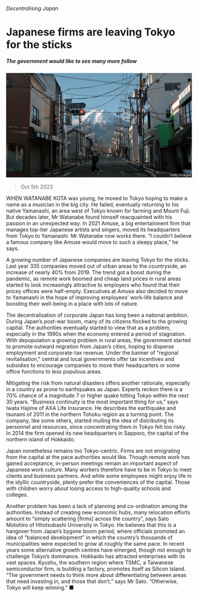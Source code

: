 ###### Decentralising Japan

# Japanese firms are leaving Tokyo for the sticks 

##### The government would like to see many more follow 

![image](images/20231007_ASP504.jpg) 

> Oct 5th 2023 

WHEN WATANABE KOTA was young, he moved to Tokyo hoping to make a name as a musician in the big city. He failed, eventually returning to his native Yamanashi, an area west of Tokyo known for farming and Mount Fuji. But decades later, Mr Watanabe found himself reacquainted with his passion in an unexpected way. In 2021 Amuse, a big entertainment firm that manages top-tier Japanese artists and singers, moved its headquarters from Tokyo to Yamanashi. Mr Watanabe now works there. “I couldn’t believe a famous company like Amuse would move to such a sleepy place,” he says. 

A growing number of Japanese companies are leaving Tokyo for the sticks. Last year 335 companies moved out of urban areas to the countryside, an increase of nearly 40% from 2019. The trend got a boost during the pandemic, as remote work boomed and cheap land prices in rural areas started to look increasingly attractive to employers who found that their pricey offices were half-empty. Executives at Amuse also decided to move to Yamanashi in the hope of improving employees’ work-life balance and boosting their well-being in a place with lots of nature. 

The decentralisation of corporate Japan has long been a national ambition. During Japan’s post-war boom, many of its citizens flocked to the growing capital. The authorities eventually started to view that as a problem, especially in the 1990s when the economy entered a period of stagnation. With depopulation a growing problem in rural areas, the government started to promote outward migration from Japan’s cities, hoping to disperse employment and corporate-tax revenue. Under the banner of “regional revitalisation,” central and local governments offer tax incentives and subsidies to encourage companies to move their headquarters or some office functions to less populous areas.

Mitigating the risk from natural disasters offers another rationale, especially in a country as prone to earthquakes as Japan. Experts reckon there is a 70% chance of a magnitude 7 or higher quake hitting Tokyo within the next 30 years. “Business continuity is the most important thing for us,” says Iwata Hajime of AXA Life Insurance. He describes the earthquake and tsunami of 2011 in the northern Tohoku region as a turning point. The company, like some others, started mulling the idea of distributing its personnel and resources, since concentrating them in Tokyo felt too risky. In 2014 the firm opened its new headquarters in Sapporo, the capital of the northern island of Hokkaido.

Japan nonetheless remains too Tokyo-centric. Firms are not emigrating from the capital at the pace authorities would like. Though remote work has gained acceptance, in-person meetings remain an important aspect of Japanese work culture. Many workers therefore have to be in Tokyo to meet clients and business partners. And while some employees might enjoy life in the idyllic countryside, plenty prefer the conveniences of the capital. Those with children worry about losing access to high-quality schools and colleges.

Another problem has been a lack of planning and co-ordination among the authorities. Instead of creating new economic hubs, many relocation efforts amount to “simply scattering [firms] across the country”, says Sato Motohiro of Hitotsubashi University in Tokyo. He believes that this is a hangover from Japan’s bygone boom period, where officials promoted an idea of “balanced development” in which the country’s thousands of municipalities were expected to grow at roughly the same pace. In recent years some alternative growth centres have emerged, though not enough to challenge Tokyo’s dominance. Hokkaido has attracted enterprises with its vast spaces. Kyushu, the southern region where TSMC, a Taiwanese semiconductor firm, is building a factory, promotes itself as Silicon Island. “The government needs to think more about differentiating between areas that need investing in, and those that don’t,” says Mr Sato. “Otherwise, Tokyo will keep winning.” ■


